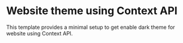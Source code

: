 # Website theme using Context API

This template provides a minimal setup to get enable dark theme for website using Context API.
